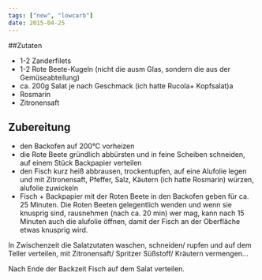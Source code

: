 ```yaml
---
tags: ["new", "lowcarb"]
date: 2015-04-25
---
```


##Zutaten
- 1-2 Zanderfilets
- 1-2 Rote Beete-Kugeln (nicht die ausm Glas, sondern die aus der Gemüseabteilung)
- ca. 200g Salat je nach Geschmack (ich hatte Rucola+ Kopfsalat)a
- Rosmarin
- Zitronensaft

## Zubereitung
- den Backofen auf 200°C vorheizen
- die Rote Beete gründlich abbürsten und in feine Scheiben schneiden, auf einem Stück Backpapier verteilen
- den Fisch kurz heiß abbrausen, trockentupfen, auf eine Alufolie legen und mit Zitronensaft, Pfeffer, Salz, Käutern (ich hatte Rosmarin) würzen, alufolie zuwickeln
- Fisch + Backpapier mit der Roten Beete in den Backofen geben für ca. 25 Minuten. Die Roten Beeten gelegentlich wenden und wenn sie knusprig sind, rausnehmen (nach ca. 20 min) wer mag, kann nach 15 Minuten auch die alufolie öffnen, damit der Fisch an der Oberfläche etwas knusprig wird.

In Zwischenzeit die Salatzutaten waschen, schneiden/ rupfen und auf dem Teller verteilen, mit Zitronensaft/ Spritzer Süßstoff/ Kräutern vermengen...

Nach Ende der Backzeit Fisch auf dem Salat verteilen.
